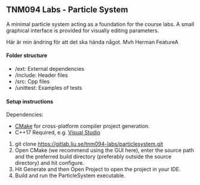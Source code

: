 ## TNM094 Labs - Particle System

A minimal particle system acting as a foundation for the course labs.
A small graphical interface is provided for visually editing parameters.

Här är min ändring för att det ska hända något.
Mvh Herman
FeatureA

#### Folder structure

- /ext: External dependencies
- /include: Header files
- /src: Cpp files
- /unittest: Examples of tests

#### Setup instructions
Dependencies:
 - [CMake](https://cmake.org/download/) for cross-platform compiler project generation.
 - C++17 Required, e.g. [Visual Studio](https://visualstudio.microsoft.com/downloads/)

1. git clone https://gitlab.liu.se/tnm094-labs/particlesystem.git
2. Open CMake (we recommend using the GUI here), enter the source path and the preferred build directory (preferably outside the source directory) and hit configure. 
3. Hit Generate and then Open Project to open the project in your IDE.
4. Build and run the ParticleSystem executable.

